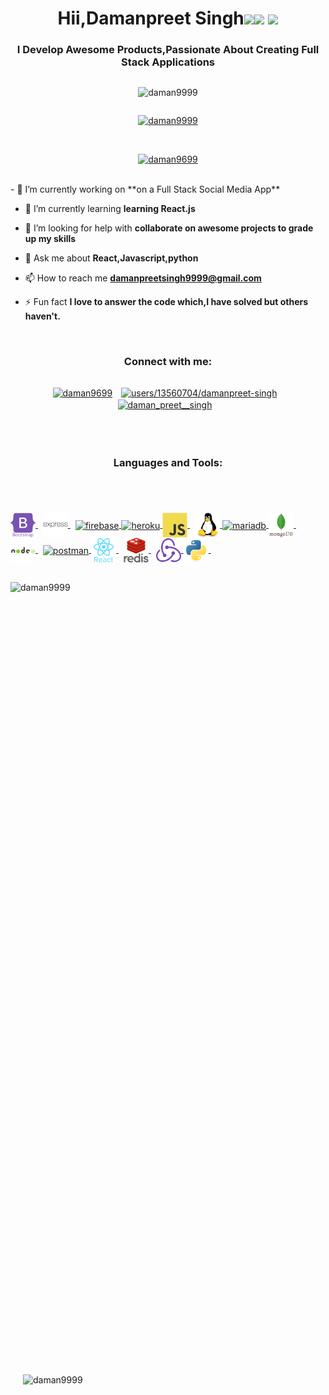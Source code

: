 
 <h1 align="center">Hii,Damanpreet Singh<img src="https://media.giphy.com/media/hvRJCLFzcasrR4ia7z/giphy.gif" width="28"><img src="https://c.tenor.com/uw88v6SSI1AAAAAC/starstruck-joypixels.gif" width="28" height:"48"> <img src="https://media.giphy.com/media/hvRJCLFzcasrR4ia7z/giphy.gif" width="28"> </h1>
<h3 align="center" style="text-transform:capitalize;">I Develop Awesome Products,Passionate About Creating Full Stack Applications</h3>
<div class="trophiesWrapper" style="display:flex;flex-direction:column;align-items:center;justify-content:center;">
<p align="left"> <img src="https://komarev.com/ghpvc/?username=daman9999&label=Profile%20views&color=0e75b6&style=flat" alt="daman9999" /> </p>

<p align="center"> <a href="https://github.com/ryo-ma/github-profile-trophy"><img src="https://github-profile-trophy.vercel.app/?username=daman9999" alt="daman9999" /></a> </p>
<br/>
<p align="left"> <a href="https://twitter.com/daman9699" target="blank"><img src="https://img.shields.io/twitter/follow/daman9699?logo=twitter&style=for-the-badge" alt="daman9699" /></a> </p>
</div>
<br/>
- 🔭 I’m currently working on **on a Full Stack Social Media App**

- 🌱 I’m currently learning **learning React.js**

- 🤝 I’m looking for help with **collaborate on awesome projects to grade up my skills**

- 💬 Ask me about **React,Javascript,python**

- 📫 How to reach me **damanpreetsingh9999@gmail.com**

- ⚡ Fun fact **I love to answer the code which,I have solved but others haven't.**
<div class="trophiesWrapper" style="display:flex;flex-direction:column;align-items:center;justify-content:center;">

<br/>
<h3 align="center">Connect with me:</h3>
<p align="center">
<a  href="https://twitter.com/daman9699" target="blank"><img style="margin-right:10px;" align="center" src="https://raw.githubusercontent.com/rahuldkjain/github-profile-readme-generator/master/src/images/icons/Social/twitter.svg" alt="daman9699" height="30" width="40" /></a>
<a href="https://stackoverflow.com/users/13560704/damanpreet-singh" target="blank"><img style="margin-right:10px;" align="center" src="https://raw.githubusercontent.com/rahuldkjain/github-profile-readme-generator/master/src/images/icons/Social/stack-overflow.svg" alt="users/13560704/damanpreet-singh" height="30" width="40" /></a>
<a style="margin-right:10px;" href="https://instagram.com/daman_preet__singh" target="blank"><img align="center" src="https://raw.githubusercontent.com/rahuldkjain/github-profile-readme-generator/master/src/images/icons/Social/instagram.svg" alt="daman_preet__singh" height="30" width="40" /></a>
</p>
</div>
<br/>
<h3 align="center" style="padding:20px">Languages and Tools:</h3>
<br/>
<!--     languages  -->
<br/>
<a href="https://getbootstrap.com" target="_blank" rel="noreferrer"> <img src="https://raw.githubusercontent.com/devicons/devicon/master/icons/bootstrap/bootstrap-plain-wordmark.svg" alt="bootstrap" width="40" height="40" align="center" /> </a>&nbsp;
<a href="https://expressjs.com" target="_blank" rel="noreferrer"> <img align="center" src="https://raw.githubusercontent.com/devicons/devicon/master/icons/express/express-original-wordmark.svg" alt="express" width="40" height="40" /> </a>&nbsp;
    <a href="https://firebase.google.com/" target="_blank" rel="noreferrer"> <img align="center" src="https://www.vectorlogo.zone/logos/firebase/firebase-icon.svg" alt="firebase" width="40" height="40" /> </a>
    <a href="https://heroku.com" target="_blank" rel="noreferrer"> <img align="center" src="https://www.vectorlogo.zone/logos/heroku/heroku-icon.svg" alt="heroku" width="40" height="40" /> </a>
    <a href="https://developer.mozilla.org/en-US/docs/Web/JavaScript" target="_blank" rel="noreferrer"> <img align="center" src="https://raw.githubusercontent.com/devicons/devicon/master/icons/javascript/javascript-original.svg" alt="javascript" width="40" height="40" /> </a>&nbsp;
    <a href="https://www.linux.org/" target="_blank" rel="noreferrer"> <img align="center" src="https://raw.githubusercontent.com/devicons/devicon/master/icons/linux/linux-original.svg" alt="linux" width="40" height="40" /> </a>
    <a href="https://mariadb.org/" target="_blank" rel="noreferrer"> <img align="center" src="https://www.vectorlogo.zone/logos/mariadb/mariadb-icon.svg" alt="mariadb" width="40" height="40" /> </a>
    <a href="https://www.mongodb.com/" target="_blank" rel="noreferrer"> <img align="center" src="https://raw.githubusercontent.com/devicons/devicon/master/icons/mongodb/mongodb-original-wordmark.svg" alt="mongodb" width="40" height="40" /> </a>&nbsp;
    <a href="https://nodejs.org" target="_blank" rel="noreferrer"> <img align="center" src="https://raw.githubusercontent.com/devicons/devicon/master/icons/nodejs/nodejs-original-wordmark.svg" alt="nodejs" width="40" height="40" /> </a>&nbsp;
    <a href="https://postman.com" target="_blank" rel="noreferrer"> <img align="center" src="https://www.vectorlogo.zone/logos/getpostman/getpostman-icon.svg" alt="postman" width="40" height="40" /> </a>
    <a href="https://reactjs.org/" target="_blank" rel="noreferrer"> <img align="center" src="https://raw.githubusercontent.com/devicons/devicon/master/icons/react/react-original-wordmark.svg" alt="react" width="40" height="40" /> </a>&nbsp;
    <a href="https://redis.io" target="_blank" rel="noreferrer"> <img align="center" src="https://raw.githubusercontent.com/devicons/devicon/master/icons/redis/redis-original-wordmark.svg" alt="redis" width="40" height="40" /> </a>&nbsp;
    <a href="https://redux.js.org" target="_blank" rel="noreferrer"> <img align="center" src="https://raw.githubusercontent.com/devicons/devicon/master/icons/redux/redux-original.svg" alt="redux" width="40" height="40" /> </a>
    <a href="https://www.python.org" target="_blank" rel="noreferrer"> <img align="center" src="https://raw.githubusercontent.com/devicons/devicon/master/icons/python/python-original.svg" alt="python" width="40" height="40" /> </a>&nbsp;

<!--  -->
<br/>
<br/>
<p>&nbsp;<img  width="400 height="170" align="left"  src="https://github-readme-stats.vercel.app/api?username=daman9999&show_icons=true&locale=en" alt="daman9999" /></p>
<p><img  align="right" width="400" style="margin:600px;" src="https://github-readme-stats.vercel.app/api/top-langs?username=daman9999&show_icons=true&locale=en&layout=compact" alt="daman9999" /></p>
 <br/>
 <br/>
 <br/>
 <br/>
<p><img align="left"  width="400 height="270" style="width:400px;height:170px;margin:20px;" src="https://github-readme-streak-stats.herokuapp.com/?user=daman9999&" alt="daman9999" /></p>


